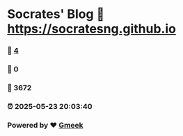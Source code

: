 # Socrates' Blog :link: https://socratesng.github.io 
### :page_facing_up: [4](https://socratesng.github.io/tag.html) 
### :speech_balloon: 0 
### :hibiscus: 3672 
### :alarm_clock: 2025-05-23 20:03:40 
### Powered by :heart: [Gmeek](https://github.com/Meekdai/Gmeek)
